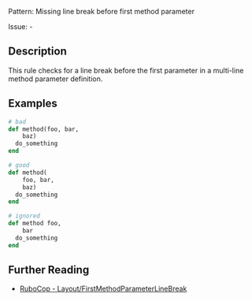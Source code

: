 Pattern: Missing line break before first method parameter

Issue: -

## Description

This rule checks for a line break before the first parameter in a multi-line method parameter definition.

## Examples

```ruby
# bad
def method(foo, bar,
    baz)
  do_something
end

# good
def method(
    foo, bar,
    baz)
  do_something
end

# ignored
def method foo,
    bar
  do_something
end
```

## Further Reading

* [RuboCop - Layout/FirstMethodParameterLineBreak](https://docs.rubocop.org/rubocop/cops_layout.html#layoutfirstmethodparameterlinebreak)
